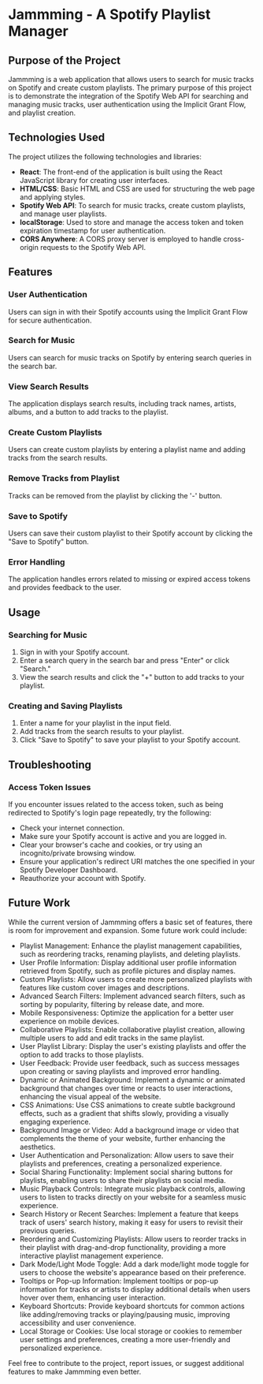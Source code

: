 # Jammming - A Spotify Playlist Manager

## Purpose of the Project

Jammming is a web application that allows users to search for music tracks on Spotify and create custom playlists. The primary purpose of this project is to demonstrate the integration of the Spotify Web API for searching and managing music tracks, user authentication using the Implicit Grant Flow, and playlist creation.

## Technologies Used

The project utilizes the following technologies and libraries:

- **React**: The front-end of the application is built using the React JavaScript library for creating user interfaces.
- **HTML/CSS**: Basic HTML and CSS are used for structuring the web page and applying styles.
- **Spotify Web API**: To search for music tracks, create custom playlists, and manage user playlists.
- **localStorage**: Used to store and manage the access token and token expiration timestamp for user authentication.
- **CORS Anywhere**: A CORS proxy server is employed to handle cross-origin requests to the Spotify Web API.

## Features

### User Authentication

Users can sign in with their Spotify accounts using the Implicit Grant Flow for secure authentication.

### Search for Music

Users can search for music tracks on Spotify by entering search queries in the search bar.

### View Search Results

The application displays search results, including track names, artists, albums, and a button to add tracks to the playlist.

### Create Custom Playlists

Users can create custom playlists by entering a playlist name and adding tracks from the search results.

### Remove Tracks from Playlist

Tracks can be removed from the playlist by clicking the '-' button.

### Save to Spotify

Users can save their custom playlist to their Spotify account by clicking the "Save to Spotify" button.

### Error Handling

The application handles errors related to missing or expired access tokens and provides feedback to the user.

## Usage

### Searching for Music

1. Sign in with your Spotify account.
2. Enter a search query in the search bar and press "Enter" or click "Search."
3. View the search results and click the "+" button to add tracks to your playlist.

### Creating and Saving Playlists

1. Enter a name for your playlist in the input field.
2. Add tracks from the search results to your playlist.
3. Click "Save to Spotify" to save your playlist to your Spotify account.

## Troubleshooting

### Access Token Issues

If you encounter issues related to the access token, such as being redirected to Spotify's login page repeatedly, try the following:

- Check your internet connection.
- Make sure your Spotify account is active and you are logged in.
- Clear your browser's cache and cookies, or try using an incognito/private browsing window.
- Ensure your application's redirect URI matches the one specified in your Spotify Developer Dashboard.
- Reauthorize your account with Spotify.

## Future Work

While the current version of Jammming offers a basic set of features, there is room for improvement and expansion. Some future work could include:

- Playlist Management: Enhance the playlist management capabilities, such as reordering tracks, renaming playlists, and deleting playlists.
- User Profile Information: Display additional user profile information retrieved from Spotify, such as profile pictures and display names.
- Custom Playlists: Allow users to create more personalized playlists with features like custom cover images and descriptions.
- Advanced Search Filters: Implement advanced search filters, such as sorting by popularity, filtering by release date, and more.
- Mobile Responsiveness: Optimize the application for a better user experience on mobile devices.
- Collaborative Playlists: Enable collaborative playlist creation, allowing multiple users to add and edit tracks in the same playlist.
- User Playlist Library: Display the user's existing playlists and offer the option to add tracks to those playlists.
- User Feedback: Provide user feedback, such as success messages upon creating or saving playlists and improved error handling.
- Dynamic or Animated Background: Implement a dynamic or animated background that changes over time or reacts to user interactions, enhancing the visual appeal of the website.
- CSS Animations: Use CSS animations to create subtle background effects, such as a gradient that shifts slowly, providing a visually engaging experience.
- Background Image or Video: Add a background image or video that complements the theme of your website, further enhancing the aesthetics.
- User Authentication and Personalization: Allow users to save their playlists and preferences, creating a personalized experience.
- Social Sharing Functionality: Implement social sharing buttons for playlists, enabling users to share their playlists on social media.
- Music Playback Controls: Integrate music playback controls, allowing users to listen to tracks directly on your website for a seamless music experience.
- Search History or Recent Searches: Implement a feature that keeps track of users' search history, making it easy for users to revisit their previous queries.
- Reordering and Customizing Playlists: Allow users to reorder tracks in their playlist with drag-and-drop functionality, providing a more interactive playlist management experience.
- Dark Mode/Light Mode Toggle: Add a dark mode/light mode toggle for users to choose the website's appearance based on their preference.
- Tooltips or Pop-up Information: Implement tooltips or pop-up information for tracks or artists to display additional details when users hover over them, enhancing user interaction.
- Keyboard Shortcuts: Provide keyboard shortcuts for common actions like adding/removing tracks or playing/pausing music, improving accessibility and user convenience.
- Local Storage or Cookies: Use local storage or cookies to remember user settings and preferences, creating a more user-friendly and personalized experience.

Feel free to contribute to the project, report issues, or suggest additional features to make Jammming even better.